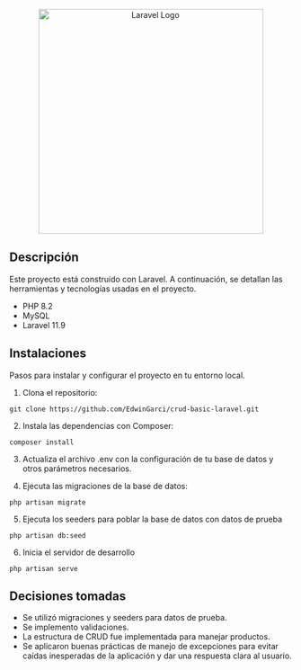 <p align="center"><a href="https://laravel.com" target="_blank"><img src="https://raw.githubusercontent.com/laravel/art/master/logo-lockup/5%20SVG/2%20CMYK/1%20Full%20Color/laravel-logolockup-cmyk-red.svg" width="400" alt="Laravel Logo"></a></p>

## Descripción

Este proyecto está construido con Laravel. A continuación, se detallan las herramientas y tecnologías usadas en el proyecto.

- PHP 8.2
- MySQL
- Laravel 11.9

## Instalaciones

Pasos para instalar y configurar el proyecto en tu entorno local.

1. Clona el repositorio:
```
git clone https://github.com/EdwinGarci/crud-basic-laravel.git
```

2. Instala las dependencias con Composer:
```
composer install
```

3. Actualiza el archivo .env con la configuración de tu base de datos y otros parámetros necesarios.

4. Ejecuta las migraciones de la base de datos:
```
php artisan migrate
```

5. Ejecuta los seeders para poblar la base de datos con datos de prueba
```
php artisan db:seed
```

6. Inicia el servidor de desarrollo
```
php artisan serve
```

## Decisiones tomadas
- Se utilizó migraciones y seeders para datos de prueba.
- Se implemento validaciones.
- La estructura de CRUD fue implementada para manejar productos.
- Se aplicaron buenas prácticas de manejo de excepciones para evitar caídas inesperadas de la aplicación y dar una respuesta clara al usuario.